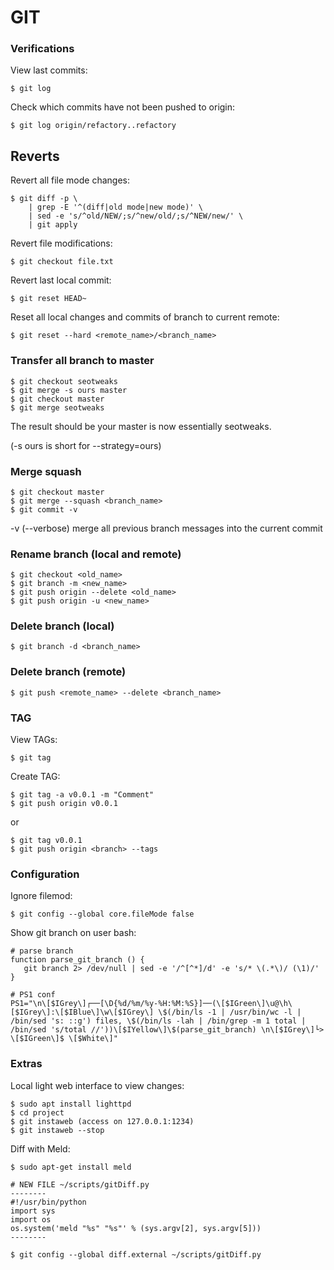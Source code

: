# GIT

### Verifications

View last commits:

```
$ git log
```

Check which commits have not been pushed to origin:

```
$ git log origin/refactory..refactory
```

## Reverts
Revert all file mode changes:
```
$ git diff -p \
    | grep -E '^(diff|old mode|new mode)' \
    | sed -e 's/^old/NEW/;s/^new/old/;s/^NEW/new/' \
    | git apply
```

Revert file modifications:
```
$ git checkout file.txt 
```

Revert last local commit:
```
$ git reset HEAD~
```

Reset all local changes and commits of branch to current remote:
```
$ git reset --hard <remote_name>/<branch_name>
```

### Transfer all branch to master

```
$ git checkout seotweaks
$ git merge -s ours master
$ git checkout master
$ git merge seotweaks
```
The result should be your master is now essentially seotweaks.

(-s ours is short for --strategy=ours)

### Merge squash

```
$ git checkout master
$ git merge --squash <branch_name>
$ git commit -v
```

-v (--verbose) merge all previous branch messages into the current commit

### Rename branch (local and remote)

```
$ git checkout <old_name>
$ git branch -m <new_name>
$ git push origin --delete <old_name>
$ git push origin -u <new_name>
```

### Delete branch (local)
```
$ git branch -d <branch_name>
```
### Delete branch (remote)
```
$ git push <remote_name> --delete <branch_name>
```

### TAG

View TAGs:
```shell
$ git tag
```


Create TAG:

```shell
$ git tag -a v0.0.1 -m "Comment"
$ git push origin v0.0.1
```
or
```shell
$ git tag v0.0.1
$ git push origin <branch> --tags
```

### Configuration

Ignore filemod:

```shell
$ git config --global core.fileMode false
```

Show git branch on user bash:
```
# parse branch                                                                                                        
function parse_git_branch () {                                                                                          
   git branch 2> /dev/null | sed -e '/^[^*]/d' -e 's/* \(.*\)/ (\1)/'                                                    
}

# PS1 conf
PS1="\n\[$IGrey\]┌──[\D{%d/%m/%y-%H:%M:%S}]──(\[$IGreen\]\u@\h\[$IGrey\]:\[$IBlue\]\w\[$IGrey\] \$(/bin/ls -1 | /usr/bin/wc -l | /bin/sed 's: ::g') files, \$(/bin/ls -lah | /bin/grep -m 1 total | /bin/sed 's/total //'))\[$IYellow\]\$(parse_git_branch) \n\[$IGrey\]└> \[$IGreen\]$ \[$White\]"

```

### Extras
Local light web interface to view changes:
```
$ sudo apt install lighttpd
$ cd project
$ git instaweb (access on 127.0.0.1:1234)
$ git instaweb --stop
```

Diff with Meld:
```
$ sudo apt-get install meld

# NEW FILE ~/scripts/gitDiff.py
--------
#!/usr/bin/python
import sys
import os
os.system('meld "%s" "%s"' % (sys.argv[2], sys.argv[5]))
--------

$ git config --global diff.external ~/scripts/gitDiff.py
```

